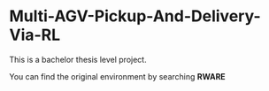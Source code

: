 # Multi-AGV-Pickup-And-Delivery-Via-RL
This is a bachelor thesis level project.

You can find the original environment by searching **RWARE**
